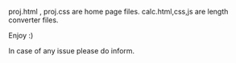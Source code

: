 proj.html , proj.css are home page files.
calc.html,css,js are length converter files.

Enjoy :)

In case of any issue please do inform. 
